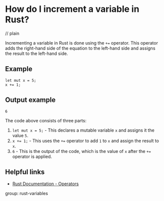 # How do I increment a variable in Rust?
// plain

Incrementing a variable in Rust is done using the `+=` operator. This operator adds the right-hand side of the equation to the left-hand side and assigns the result to the left-hand side.

## Example

```
let mut x = 5;
x += 1;
```
## Output example

```
6
```

The code above consists of three parts:
1. `let mut x = 5;` - This declares a mutable variable `x` and assigns it the value `5`.
2. `x += 1;` - This uses the `+=` operator to add `1` to `x` and assign the result to `x`.
3. `6` - This is the output of the code, which is the value of `x` after the `+=` operator is applied.

## Helpful links
- [Rust Documentation - Operators](https://doc.rust-lang.org/book/ch03-02-operators.html)

group: rust-variables